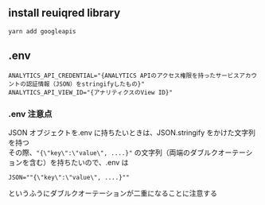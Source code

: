 ## install reuiqred library

```
yarn add googleapis 
```

## .env
```
ANALYTICS_API_CREDENTIAL="{ANALYTICS APIのアクセス権限を持ったサービスアカウントの認証情報（JSON）をstringifyしたもの}"
ANALYTICS_API_VIEW_ID="{アナリティクスのView ID}"
```

### .env 注意点

JSON オブジェクトを.env に持ちたいときは、JSON.stringify をかけた文字列を持つ  
その際、`"{\"key\":\"value\", ....}"` の文字列（両端のダブルクオーテーションを含む）を持ちたいので、.env は

```
JSON=""{\"key\":\"value\", ....}""
```

というふうにダブルクオーテーションが二重になることに注意する
